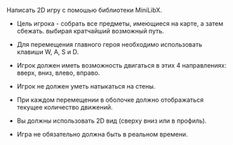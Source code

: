 Написать 2D игру с помошью библиотеки MiniLibX.
- Цель игрока - собрать все предметы, имеющиеся на карте, а затем сбежать.
выбирая кратчайший возможный путь.

- Для перемещения главного героя необходимо использовать клавиши W, A, S и D.

- Игрок должен иметь возможность двигаться в этих 4 направлениях: вверх, вниз, влево, вправо.

- Игрок не должен уметь натыкаться на стены.

- При каждом перемещении в оболочке должно отображаться текущее количество движений.

- Вы должны использовать 2D вид (сверху вниз или в профиль).

- Игра не обязательно должна быть в реальном времени.
